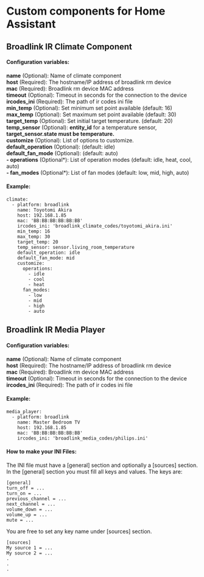 # Custom components for Home Assistant
## Broadlink IR Climate Component

#### Configuration variables:
**name** (Optional): Name of climate component<br />
**host** (Required): The hostname/IP address of broadlink rm device<br />
**mac** (Required): Broadlink rm device MAC address<br />
**timeout** (Optional): Timeout in seconds for the connection to the device<br />
**ircodes_ini** (Required): The path of ir codes ini file<br />
**min_temp** (Optional): Set minimum set point available (default: 16)<br />
**max_temp** (Optional): Set maximum set point available (default: 30)<br />
**target_temp** (Optional): Set initial target temperature. (default: 20)<br />
**temp_sensor** (Optional): **entity_id** for a temperature sensor, **target_sensor.state must be temperature.**<br />
**customize** (Optional): List of options to customize.<br />
**default_operation** (Optional): (default: idle)<br />
**default_fan_mode** (Optional): (default: auto)<br />
  **- operations** (Optional*): List of operation modes (default: idle, heat, cool, auto)<br />
  **- fan_modes** (Optional*): List of fan modes (default: low, mid, high, auto)<br />
  
#### Example:
```
climate:
  - platform: broadlink
    name: Toyotomi Akira
    host: 192.168.1.85
    mac: 'BB:BB:BB:BB:BB:BB'
    ircodes_ini: 'broadlink_climate_codes/toyotomi_akira.ini'
    min_temp: 16
    max_temp: 30
    target_temp: 20
    temp_sensor: sensor.living_room_temperature
    default_operation: idle
    default_fan_mode: mid
    customize:
      operations:
        - idle
        - cool
        - heat
      fan_modes:
        - low
        - mid
        - high
        - auto
```


## Broadlink IR Media Player

#### Configuration variables:
**name** (Optional): Name of climate component<br />
**host** (Required): The hostname/IP address of broadlink rm device<br />
**mac** (Required): Broadlink rm device MAC address<br />
**timeout** (Optional): Timeout in seconds for the connection to the device<br />
**ircodes_ini** (Required): The path of ir codes ini file<br />

#### Example:
```
media_player:
  - platform: broadlink
    name: Master Bedroom TV
    host: 192.168.1.85
    mac: 'BB:BB:BB:BB:BB:BB'
    ircodes_ini: 'broadlink_media_codes/philips.ini'
```

#### How to make your INI Files:
The INI file must have a [general] section and optionally a [sources] section.
In the [general] section you must fill all keys and values. The keys are: 
```
[general]
turn_off = ...
turn_on = ...
previous_channel = ...
next_channel = ...
volume_down = ...
volume_up = ...
mute = ...
```
You are free to set any key name under [sources] section.
```
[sources]
My source 1 = ...
My source 2 = ...
.
.
.
```
